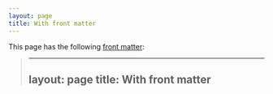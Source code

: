 ```yaml
---
layout: page
title: With front matter
---
```


This page has the following [front matter](https://jekyllrb.com/docs/front-matter/):

> ---
> layout: page
> title: With front matter
> ---